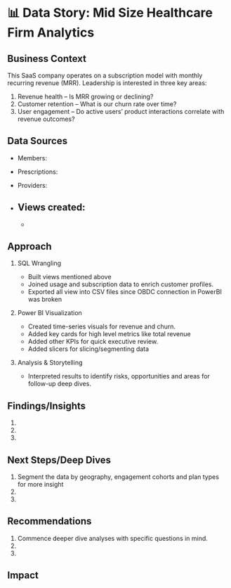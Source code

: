 # 📊 Data Story: Mid Size Healthcare Firm Analytics

## Business Context

This SaaS company operates on a subscription model with monthly recurring revenue (MRR). Leadership is interested in three key areas:

1. Revenue health – Is MRR growing or declining?
2. Customer retention – What is our churn rate over time?
3. User engagement – Do active users’ product interactions correlate with revenue outcomes?


## Data Sources

- Members: 
- Prescriptions: 
- Providers:
   
- Views created:
  -
  -
 
## Approach

1. SQL Wrangling
   - Built views mentioned above
   - Joined usage and subscription data to enrich customer profiles.
   - Exported all view into CSV files since OBDC connection in PowerBI was broken

2. Power BI Visualization
   - Created time-series visuals for revenue and churn.
   - Added key cards for high level metrics like total revenue
   - Added other KPIs for quick executive review.
   - Added slicers for slicing/segmenting data

3. Analysis & Storytelling
   - Interpreted results to identify risks, opportunities and areas for follow-up deep dives.
  
## Findings/Insights
1. 
2. 
3. 


## Next Steps/Deep Dives
1. Segment the data by geography, engagement cohorts and plan types for more insight
2. 
3. 

## Recommendations
1. Commence deeper dive analyses with specific questions in mind.
2.  
3. 

## Impact


